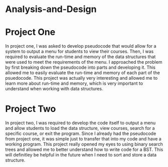 # Analysis-and-Design
# Project One
In project one, I was asked to develop pseudocode that would allow for a system to output a menu for students to view their courses. Then, I was required to evaluate the run-time and memory of the data structures that were used to meet the requirements of the menu. I approached the problem by first breaking down the pseudocode into parts and developing it. This allowed me to easily evaluate the run-time and memory of each part of the psuedocode. This project was actually very interesting and allowed me to learn more about run-time and memory, which is very important to understand when working with data structures. 
# Project Two
In project two, I was required to develop the code itself to output a menu and allow students to load the data structure, view courses, search for a specific course, or exit the program. Since I already had the pseudocode from project one, it was simple just to transfer that into my code and have a working program. This project really opened my eyes to using binary search trees and allowed me to better understand how to write code for a BST. This will definitley be helpful in the future when I need to sort and store a data structure. 
